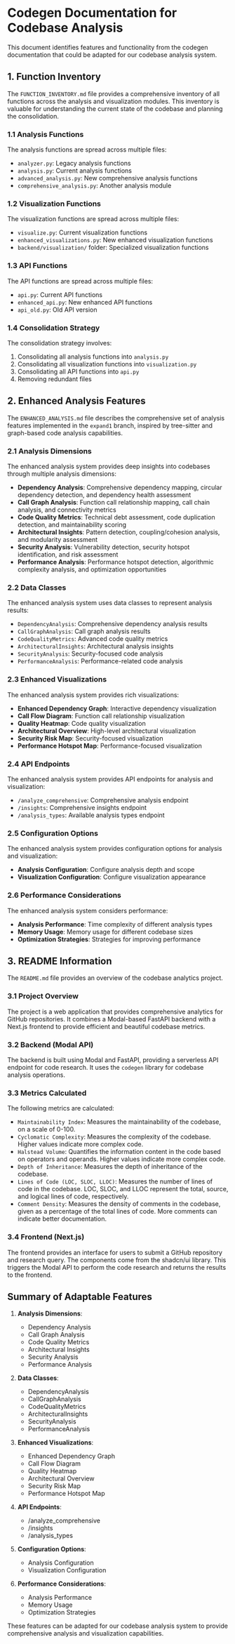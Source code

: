 # Codegen Documentation for Codebase Analysis

This document identifies features and functionality from the codegen documentation that could be adapted for our codebase analysis system.

## 1. Function Inventory

The `FUNCTION_INVENTORY.md` file provides a comprehensive inventory of all functions across the analysis and visualization modules. This inventory is valuable for understanding the current state of the codebase and planning the consolidation.

### 1.1 Analysis Functions

The analysis functions are spread across multiple files:
- `analyzer.py`: Legacy analysis functions
- `analysis.py`: Current analysis functions
- `advanced_analysis.py`: New comprehensive analysis functions
- `comprehensive_analysis.py`: Another analysis module

### 1.2 Visualization Functions

The visualization functions are spread across multiple files:
- `visualize.py`: Current visualization functions
- `enhanced_visualizations.py`: New enhanced visualization functions
- `backend/visualization/` folder: Specialized visualization functions

### 1.3 API Functions

The API functions are spread across multiple files:
- `api.py`: Current API functions
- `enhanced_api.py`: New enhanced API functions
- `api_old.py`: Old API version

### 1.4 Consolidation Strategy

The consolidation strategy involves:
1. Consolidating all analysis functions into `analysis.py`
2. Consolidating all visualization functions into `visualization.py`
3. Consolidating all API functions into `api.py`
4. Removing redundant files

## 2. Enhanced Analysis Features

The `ENHANCED_ANALYSIS.md` file describes the comprehensive set of analysis features implemented in the `expand1` branch, inspired by tree-sitter and graph-based code analysis capabilities.

### 2.1 Analysis Dimensions

The enhanced analysis system provides deep insights into codebases through multiple analysis dimensions:
- **Dependency Analysis**: Comprehensive dependency mapping, circular dependency detection, and dependency health assessment
- **Call Graph Analysis**: Function call relationship mapping, call chain analysis, and connectivity metrics
- **Code Quality Metrics**: Technical debt assessment, code duplication detection, and maintainability scoring
- **Architectural Insights**: Pattern detection, coupling/cohesion analysis, and modularity assessment
- **Security Analysis**: Vulnerability detection, security hotspot identification, and risk assessment
- **Performance Analysis**: Performance hotspot detection, algorithmic complexity analysis, and optimization opportunities

### 2.2 Data Classes

The enhanced analysis system uses data classes to represent analysis results:
- `DependencyAnalysis`: Comprehensive dependency analysis results
- `CallGraphAnalysis`: Call graph analysis results
- `CodeQualityMetrics`: Advanced code quality metrics
- `ArchitecturalInsights`: Architectural analysis insights
- `SecurityAnalysis`: Security-focused code analysis
- `PerformanceAnalysis`: Performance-related code analysis

### 2.3 Enhanced Visualizations

The enhanced analysis system provides rich visualizations:
- **Enhanced Dependency Graph**: Interactive dependency visualization
- **Call Flow Diagram**: Function call relationship visualization
- **Quality Heatmap**: Code quality visualization
- **Architectural Overview**: High-level architectural visualization
- **Security Risk Map**: Security-focused visualization
- **Performance Hotspot Map**: Performance-focused visualization

### 2.4 API Endpoints

The enhanced analysis system provides API endpoints for analysis and visualization:
- `/analyze_comprehensive`: Comprehensive analysis endpoint
- `/insights`: Comprehensive insights endpoint
- `/analysis_types`: Available analysis types endpoint

### 2.5 Configuration Options

The enhanced analysis system provides configuration options for analysis and visualization:
- **Analysis Configuration**: Configure analysis depth and scope
- **Visualization Configuration**: Configure visualization appearance

### 2.6 Performance Considerations

The enhanced analysis system considers performance:
- **Analysis Performance**: Time complexity of different analysis types
- **Memory Usage**: Memory usage for different codebase sizes
- **Optimization Strategies**: Strategies for improving performance

## 3. README Information

The `README.md` file provides an overview of the codebase analytics project.

### 3.1 Project Overview

The project is a web application that provides comprehensive analytics for GitHub repositories. It combines a Modal-based FastAPI backend with a Next.js frontend to provide efficient and beautiful codebase metrics.

### 3.2 Backend (Modal API)

The backend is built using Modal and FastAPI, providing a serverless API endpoint for code research. It uses the `codegen` library for codebase analysis operations.

### 3.3 Metrics Calculated

The following metrics are calculated:
- `Maintainability Index`: Measures the maintainability of the codebase, on a scale of 0-100.
- `Cyclomatic Complexity`: Measures the complexity of the codebase. Higher values indicate more complex code.
- `Halstead Volume`: Quantifies the information content in the code based on operators and operands. Higher values indicate more complex code.
- `Depth of Inheritance`: Measures the depth of inheritance of the codebase.
- `Lines of Code (LOC, SLOC, LLOC)`: Measures the number of lines of code in the codebase. LOC, SLOC, and LLOC represent the total, source, and logical lines of code, respectively.
- `Comment Density`: Measures the density of comments in the codebase, given as a percentage of the total lines of code. More comments can indicate better documentation.

### 3.4 Frontend (Next.js)

The frontend provides an interface for users to submit a GitHub repository and research query. The components come from the shadcn/ui library. This triggers the Modal API to perform the code research and returns the results to the frontend.

## Summary of Adaptable Features

1. **Analysis Dimensions**:
   - Dependency Analysis
   - Call Graph Analysis
   - Code Quality Metrics
   - Architectural Insights
   - Security Analysis
   - Performance Analysis

2. **Data Classes**:
   - DependencyAnalysis
   - CallGraphAnalysis
   - CodeQualityMetrics
   - ArchitecturalInsights
   - SecurityAnalysis
   - PerformanceAnalysis

3. **Enhanced Visualizations**:
   - Enhanced Dependency Graph
   - Call Flow Diagram
   - Quality Heatmap
   - Architectural Overview
   - Security Risk Map
   - Performance Hotspot Map

4. **API Endpoints**:
   - /analyze_comprehensive
   - /insights
   - /analysis_types

5. **Configuration Options**:
   - Analysis Configuration
   - Visualization Configuration

6. **Performance Considerations**:
   - Analysis Performance
   - Memory Usage
   - Optimization Strategies

These features can be adapted for our codebase analysis system to provide comprehensive analysis and visualization capabilities.

